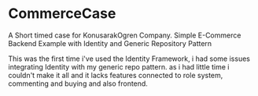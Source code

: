 # CommerceCase
A Short timed case for KonusarakOgren Company. Simple E-Commerce Backend Example with Identity and Generic Repository Pattern

This was the first time i've used the Identity Framework, i had some issues integrating Identity with my generic repo pattern.
as i had little time i couldn't make it all and it lacks features connected to role system, commenting and buying and also frontend.
